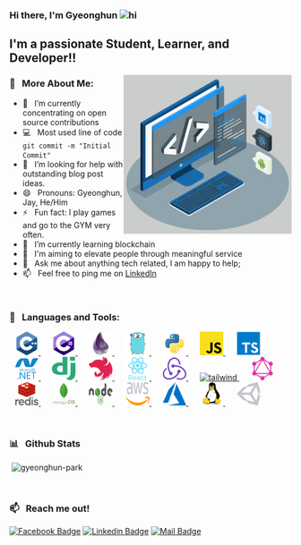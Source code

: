 ### Hi there, I'm Gyeonghun <img src="https://user-images.githubusercontent.com/1303154/88677602-1635ba80-d120-11ea-84d8-d263ba5fc3c0.gif" width="28px" alt="hi">

## I'm a passionate Student, Learner, and Developer!!

<img align="right" alt="GIF" src="img/techstack.gif" width="300px"/>

### 🧐 &nbsp; More About Me:

- 🔭 &nbsp; I’m currently concentrating on open source contributions
- :computer: &nbsp; Most used line of code `git commit -m "Initial Commit"`
- 🤔 &nbsp; I’m looking for help with outstanding blog post ideas.
- 😄 &nbsp; Pronouns: Gyeonghun, Jay, He/Him
- ⚡ &nbsp; Fun fact: I play games and go to the GYM very often.
- 🌱 &nbsp; I’m currently learning blockchain
- 🌈 &nbsp; I'm aiming to elevate people through meaningful service
- 💬 &nbsp; Ask me about anything tech related, I am happy to help;
- 📫 &nbsp; Feel free to ping me on [LinkedIn](https://www.linkedin.com/in/gyeonghun-park-095971193/)

<br>

### 🔨 &nbsp; Languages and Tools:

<p>
  <a href="https://www.w3schools.com/cpp/" target="_blank" style="margin:10px">
    <img
      src="img/c-plusplus.svg"
      alt="cplusplus"
      height="42"
      width="42"
    />
  </a>
    <a href="https://docs.microsoft.com/en-us/dotnet/csharp/" target="_blank" style="margin:10px">
    <img
      src="img/c-sharp.svg"
      alt="csharp"
      height="42"
      width="42"
    />
  </a>
    <a href="https://elixir-lang.org" target="_blank" style="margin:10px">
    <img
      src="img/elixir.svg"
      alt="elixir"
      height="42"
      width="42"
    />
  </a>
    <a href="https://golang.org" target="_blank" style="margin:10px">
    <img
      src="img/go.svg"
      alt="go"
      height="42"
      width="42"
    />
  </a>
    </a>
    <a href="https://www.python.org" target="_blank" style="margin:10px">
    <img
      src="https://raw.githubusercontent.com/devicons/devicon/master/icons/python/python-original.svg"
      alt="python"
      height="42"
      width="42"
    />
  </a>
  <a
    href="https://developer.mozilla.org/en-US/docs/Web/JavaScript"
    target="_blank" style="margin:10px"
  >
    <img
      src="img/javascript.svg"
      alt="javascript"
      height="42"
      width="42"
    />
  </a>
  <a href="https://www.typescriptlang.org/" target="_blank" style="margin:10px">
    <img
      src="https://raw.githubusercontent.com/devicons/devicon/master/icons/typescript/typescript-original.svg"
      alt="typescript"
      height="42"
      width="42"
    />
  <a href="https://dotnet.microsoft.com/" target="_blank" style="margin:10px">
    <img
      src="img/dotnet.svg"
      alt="dotnet"
      height="42"
      width="42"
    />
  </a>
  <a href="https://www.djangoproject.com/" target="_blank" style="margin:10px">
    <img
      src="img/django.svg"
      alt="django"
      height="42"
      width="42"
    />
  </a>
  <a href="https://nestjs.com" target="_blank" style="margin:10px">
    <img
      src="img/nestjs.svg"
      alt="nestjs"
      height="42"
      width="42"
    />
  </a>
    <a href="https://reactjs.org/" target="_blank" style="margin:10px">
    <img
      src="https://raw.githubusercontent.com/devicons/devicon/master/icons/react/react-original-wordmark.svg"
      alt="react"
      height="42"
      width="42"
    />
  </a>
    <a href="https://redux.js.org" target="_blank" style="margin:10px">
    <img
      src="https://raw.githubusercontent.com/devicons/devicon/master/icons/redux/redux-original.svg"
      alt="redux"
      height="42"
      width="42"
    />
  </a>
    <a href="https://tailwindcss.com/" target="_blank" style="margin:10px">
    <img
      src="https://www.vectorlogo.zone/logos/tailwindcss/tailwindcss-icon.svg"
      alt="tailwind"
      height="42"
      width="42"
    />
  </a>
  <a href="https://graphql.org" target="_blank" style="margin:10px">
    <img
      src="img/graphql.svg"
      alt="graphql"
      height="42"
      width="42"
    />
  </a>
  <a href="https://redis.io" target="_blank" style="margin:10px">
    <img
      src="https://raw.githubusercontent.com/devicons/devicon/master/icons/redis/redis-original-wordmark.svg"
      alt="redis"
      height="42"
      width="42"
    />
  </a>
  <a href="https://www.mongodb.com/" target="_blank" style="margin:10px">
    <img
      src="img/mongodb.svg"
      alt="mongodb"
      height="42"
      width="42"
    />
  </a>
  <a href="https://nodejs.org" target="_blank" style="margin:10px">
    <img
      src="img/nodejs.svg"
      alt="nodejs"
      height="42"
      width="42"
    />
  </a>

  <a href="https://aws.amazon.com" target="_blank" style="margin:10px">
    <img
      src="img/aws.svg"
      alt="aws"
      height="42"
      width="42"
    />
  </a>

  <a href="https://azure.microsoft.com/en-in/" target="_blank" style="margin:10px">
    <img
      src="img/azure.svg"
      alt="azure"
      height="42"
      width="42"
    />
  </a>
  <a href="https://www.linux.org/" target="_blank" style="margin:10px">
    <img
      src="img/linux.svg"
      alt="linux"
      height="42"
      width="42"
    />
  </a>
  <a href="https://unity.com/" target="_blank" style="margin:10px">
    <img
      src="img/unity.svg"
      alt="unity"
      height="42"
      width="42"
    />
  </a>
</p>

<br>

### 📊 &nbsp; Github Stats

<p>&nbsp;<img align="center" src="https://github-readme-stats.vercel.app/api?username=gyeonghun-park&show_icons=true&locale=en&theme=city_lights&count_private=true" alt="gyeonghun-park" /></p>

<br>

### :mailbox: &nbsp; Reach me out!

[![Facebook Badge](https://img.shields.io/badge/-@Gyeonghun-1ca0f1?style=for-the-badge&labelColor=1ca0f1&logo=facebook&logoColor=white&link=https://www.facebook.com/profile.php?id=100010395939047)](https://www.facebook.com/profile.php?id=100010395939047)
[![Linkedin Badge](https://img.shields.io/badge/-Gyeonghun-0e76a8?style=for-the-badge&labelColor=0e76a8&logo=linkedin&logoColor=white)](https://www.linkedin.com/in/gyeonghun-park-095971193/)
[![Mail Badge](https://img.shields.io/badge/-gp112795-c0392b?style=for-the-badge&labelColor=c0392b&logo=gmail&logoColor=white)](mailto:gp112795@gmail.com)
